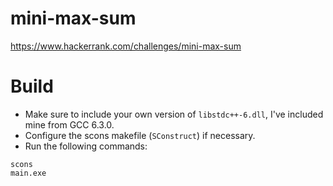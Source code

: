 # mini-max-sum

https://www.hackerrank.com/challenges/mini-max-sum

# Build

* Make sure to include your own version of `libstdc++-6.dll`, I've included mine from GCC 6.3.0.
* Configure the scons makefile (`SConstruct`) if necessary.
* Run the following commands:

`scons`  
`main.exe`  
